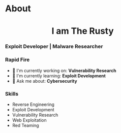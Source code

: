 # About

<div id="toc">
  <ul align="center" style="list-style: none">
    <summary>
      <h1>
        I am The Rusty
      </h1>
    </summary>
  </ul>
</div>

 **<h3 align="left">Exploit Developer | Malware Researcher</h3>**

**<h3 align="left">Rapid Fire</h3>**

- 💼 I'm currently working on: **Vulnerability Research**
- 🌱 I'm currently learning: **Exploit Development**
- 💬 Ask me about: **Cybersecurity**

**<h3 align="left">Skills</h3>**

- Reverse Engineering
- Exploit Development
- Vulnerability Research
- Web Exploitation
- Red Teaming